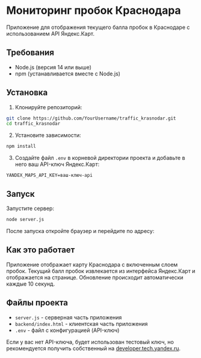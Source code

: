 # Мониторинг пробок Краснодара

Приложение для отображения текущего балла пробок в Краснодаре с использованием API Яндекс.Карт.

## Требования

- Node.js (версия 14 или выше)
- npm (устанавливается вместе с Node.js)

## Установка

1. Клонируйте репозиторий:
```bash
git clone https://github.com/YourUsername/traffic_krasnodar.git
cd traffic_krasnodar
```

2. Установите зависимости:
```bash
npm install
```

3. Создайте файл `.env` в корневой директории проекта и добавьте в него ваш API-ключ Яндекс.Карт:

```
YANDEX_MAPS_API_KEY=ваш-ключ-api
```

## Запуск

Запустите сервер:
```bash
node server.js
```

После запуска откройте браузер и перейдите по адресу:

## Как это работает

Приложение отображает карту Краснодара с включенным слоем пробок. Текущий балл пробок извлекается из интерфейса Яндекс.Карт и отображается на странице. Обновление происходит автоматически каждые 10 секунд.

## Файлы проекта

- `server.js` - серверная часть приложения
- `backend/index.html` - клиентская часть приложения
- `.env` - файл с конфигурацией (API-ключ)

Если у вас нет API-ключа, будет использован тестовый ключ, но рекомендуется получить собственный на [developer.tech.yandex.ru](https://developer.tech.yandex.ru/).




